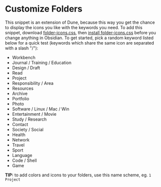 # Customize Folders

This snippet is an extension of Dune, because this way you get the chance to display the icons you like with the keywords you need. 
To add this snippet, download [folder-icons.css](https://github.com/Jopp-gh/Obsidian-Dune84/blob/main/snippets/folder-icons.css), then [install folder-icons.css](https://help.obsidian.md/Extending+Obsidian/CSS+snippets) before you change anything in Obsidian. 
To get started, pick a random keyword listed below for a quick test (keywords which share the same icon are separated with a slash "/"): 

- Workbench
- Journal / Training / Education
- Design / Draft
- Read
- Project
- Responsibility / Area
- Resources
- Archive
- Portfolio
- Photo
- Software / Linux / Mac / Win
- Entertainment / Movie
- Study / Research
- Contact
- Society / Social
- Health
- Network
- Travel
- Sport
- Language
- Code / Shell
- Game

**TIP:** to add colors and icons to your folders, use this name scheme, eg. `1 Project`
